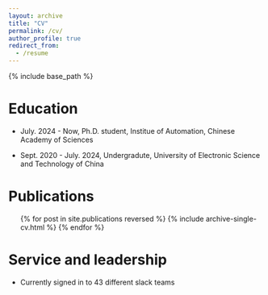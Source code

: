 ```yaml
---
layout: archive
title: "CV"
permalink: /cv/
author_profile: true
redirect_from:
  - /resume
---
```


{% include base_path %}

Education
======

- July. 2024 - Now, Ph.D. student, Institue of Automation, Chinese Academy of Sciences

- Sept. 2020 - July. 2024, Undergradute, University of Electronic Science and Technology of China


Publications
======
  <ul>{% for post in site.publications reversed %}
    {% include archive-single-cv.html %}
  {% endfor %}</ul>
  

Service and leadership
======
* Currently signed in to 43 different slack teams
